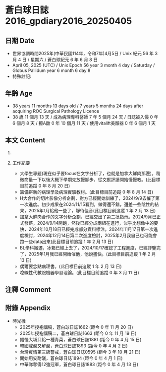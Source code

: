 [_metadata_:encoding]: - "utf-8"
[_metadata_:language]: - "zh-Hant-TW"
[_metadata_:fileformat]: - "markdown"
[_metadata_:MIME_type]: - "text/plain"
[_metadata_:markdown_version]: - "commonmark version 0.30"
[_metadata_:markdown_spec]: - "https://spec.commonmark.org/0.30/"

# 蒼白球日誌2016_gpdiary2016_20250405 #

## 日期 Date ##

* 世界協調時間2025年(中華民國114年，令和7年)4月5日 / Unix 紀元 56 年 3 月 4 日 / 星期六 / 蒼白球紀元 6 年 6 月 8 日
* April 05, 2025 (UTC) / Unix Epoch 56 year 3 month 4 day / Saturday / Globus Pallidum year 6 month 6 day 8
* 特殊註記:

## 年齡 Age ##

* 38 years 11 months 13 days old / 7 years 5 months 24 days after acquiring ROC Surgical Pathology Licence
* 38 歲 11 個月 13 天 / 成為病理專科醫師 7 年 5 個月 24 天 / 日誌被入侵 0 年 6 個月 8 天 / 擦A酸 0 年 10 個月 11 天 / 使用vitalift美顏器 0 年 6 個月 1 天

## 本文 Content ##

1. 

2. 工作紀要

    - 大學生專題(現在似乎要focus在文字分析了，也就是加拿大鮮肉那邊)。稍微商量一下以後大概下學期先放慢腳步，從文獻評讀開始慢慢教。(此目標目前追蹤 0 年 8 月 20 日)
    - 籌備嶄新的病理學及病理實驗教材。(此目標目前追蹤 0 年 8 月 14 日)
    - H大合作的切片影像分析企劃，對方已經開始訓練了，2024/9/9去催了第一次進度。初步成果在2024/11/15看到，做得還不錯，還差一些陰性的結果，2025年1月給他一些了，靜待佳音(此目標目前追蹤 1 年 2 月 13 日)
    - 加拿大鮮肉合作的文字分析企劃，已經交出了第二批指示。2024/9月已正式發薪，2024/9/14開跑，然後已經分成兩組在進行，似乎比想像中的要快，2024年10月18日已經完成部分資料標注。2024年11月17日第一次進度檢討，2024年12月14日第二次進度檢討，2025年2月我自己也可能會跑一些data出來(此目標目前追蹤 1 年 2 月 13 日)
    - BL學科搬遷，冰箱已經上去了，2024/10/17確認了工程進度，已經評鑒完了，2025年1月我已經開始催他，他說盡快。(此目標目前追蹤 1 年 2 月 13 日)
    - 偶爾要念點病理書。(此目標目前追蹤 1 年 2 月 13 日)
    - 唸線性代數跟機器學習理論。(此目標目前追蹤 0 年 3 月 11 日)

## 注釋 Comment ##


## 附錄 Appendix ##

* 時光機
    - 2025年授袍講稿，蒼白球日誌1662 (距今 0 年 11 月 20 日)
    - 2025年授袍講稿二，蒼白球日誌1663 (距今 0 年 11 月 19 日)
    - 錯怪大埔只給一種青菜，蒼白球日誌1881 (距今 0 年 4 月 15 日)
    - 韓國戒嚴又解嚴，蒼白球日誌1893 (距今 0 年 4 月 2 日)
    - 台灣疫情第三級警戒，蒼白球日誌0595 (距今 3 年 10 月 21 日)
    - 開始用安耐曬，蒼白球日誌1894 (距今 0 年 4 月 1 日)
    - 中華隊奪得12強冠軍，蒼白球日誌1883 (距今 0 年 4 月 13 日)
